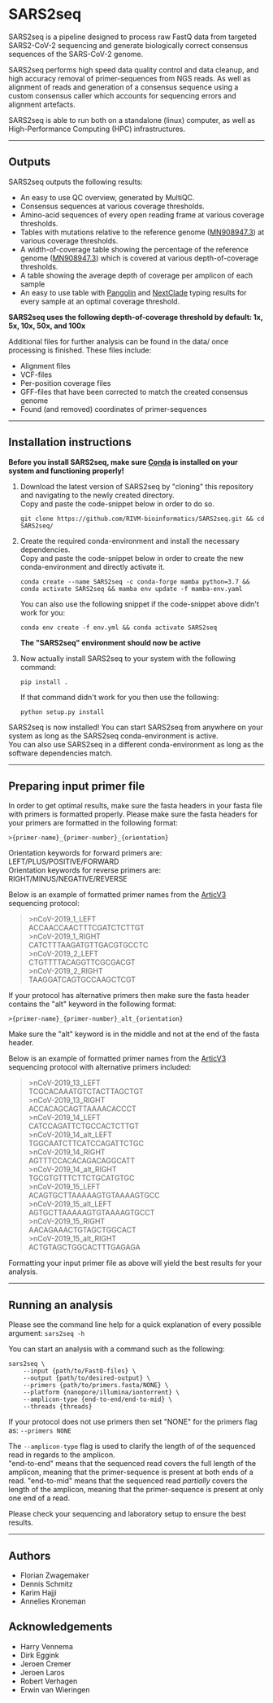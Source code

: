 # SARS2seq

SARS2seq is a pipeline designed to process raw FastQ data from targeted SARS2-CoV-2 sequencing and generate biologically correct consensus sequences of the SARS-CoV-2 genome.

SARS2seq performs high speed data quality control and data cleanup, and high accuracy removal of primer-sequences from NGS reads. As well as alignment of reads and generation of a consensus sequence using a custom consensus caller which accounts for sequencing errors and alignment artefacts.


SARS2seq is able to run both on a standalone (linux) computer, as well as High-Performance Computing (HPC) infrastructures.

---
## Outputs

SARS2seq outputs the following results:
* An easy to use QC overview, generated by MultiQC.
* Consensus sequences at various coverage thresholds.
* Amino-acid sequences of every open reading frame at various coverage thresholds.
* Tables with mutations relative to the reference genome ([MN908947.3](https://www.ncbi.nlm.nih.gov/nuccore/MN908947)) at various coverage thresholds.
* A width-of-coverage table showing the percentage of the reference genome ([MN908947.3](https://www.ncbi.nlm.nih.gov/nuccore/MN908947)) which is covered at various depth-of-coverage thresholds.
* A table showing the average depth of coverage per amplicon of each sample
* An easy to use table with [Pangolin](https://github.com/cov-lineages/pangolin) and [NextClade](https://github.com/nextstrain/nextclade) typing results for every sample at an optimal coverage threshold.

**SARS2seq uses the following depth-of-coverage threshold by default: 1x, 5x, 10x, 50x, and 100x**

Additional files for further analysis can be found in the data/ once processing is finished. These files include:
* Alignment files
* VCF-files
* Per-position coverage files
* GFF-files that have been corrected to match the created consensus genome
* Found (and removed) coordinates of primer-sequences

---
## Installation instructions

**Before you install SARS2seq, make sure [Conda](https://docs.conda.io/projects/conda/en/latest/index.html) is installed on your system and functioning properly!**

1. Download the latest version of SARS2seq by "cloning" this repository and navigating to the newly created directory.  
Copy and paste the code-snippet below in order to do so.  
    ```
    git clone https://github.com/RIVM-bioinformatics/SARS2seq.git && cd SARS2seq/
    ```
2. Create the required conda-environment and install the necessary dependencies.  
Copy and paste the code-snippet below in order to create the new conda-environment and directly activate it.
    ```
    conda create --name SARS2seq -c conda-forge mamba python=3.7 && conda activate SARS2seq && mamba env update -f mamba-env.yaml
    ```
    You can also use the following snippet if the code-snippet above didn't work for you:
    ```
    conda env create -f env.yml && conda activate SARS2seq
    ```
    **The "SARS2seq" environment should now be active**  

3. Now actually install SARS2seq to your system with the following command:   
    ```
    pip install .
    ```
    If that command didn't work for you then use the following:
    ```
    python setup.py install
    ```

SARS2seq is now installed! You can start SARS2seq from anywhere on your system as long as the SARS2seq conda-environment is active.  
You can also use SARS2seq in a different conda-environment as long as the software dependencies match.


---
## Preparing input primer file

In order to get optimal results, make sure the fasta headers in your fasta file with primers is formatted properly.
Please make sure the fasta headers for your primers are formatted in the following format:

`>{primer-name}_{primer-number}_{orientation}`

Orientation keywords for forward primers are: LEFT/PLUS/POSITIVE/FORWARD  
Orientation keywords for reverse primers are: RIGHT/MINUS/NEGATIVE/REVERSE  

Below is an example of formatted primer names from the [ArticV3](https://github.com/artic-network/artic-ncov2019/tree/master/primer_schemes/nCoV-2019/V3) sequencing protocol:

>\>nCoV-2019_1_LEFT  
>ACCAACCAACTTTCGATCTCTTGT  
>\>nCoV-2019_1_RIGHT  
>CATCTTTAAGATGTTGACGTGCCTC  
>\>nCoV-2019_2_LEFT  
>CTGTTTTACAGGTTCGCGACGT  
>\>nCoV-2019_2_RIGHT  
>TAAGGATCAGTGCCAAGCTCGT  


If your protocol has alternative primers then make sure the fasta header contains the "alt" keyword in the following format:

`>{primer-name}_{primer-number}_alt_{orientation}`  

Make sure the "alt" keyword is in the middle and not at the end of the fasta header.

Below is an example of formatted primer names from the [ArticV3](https://github.com/artic-network/artic-ncov2019/tree/master/primer_schemes/nCoV-2019/V3) sequencing protocol with alternative primers included:

>\>nCoV-2019_13_LEFT  
>TCGCACAAATGTCTACTTAGCTGT  
>\>nCoV-2019_13_RIGHT  
>ACCACAGCAGTTAAAACACCCT  
>\>nCoV-2019_14_LEFT  
>CATCCAGATTCTGCCACTCTTGT  
>\>nCoV-2019_14_alt_LEFT  
>TGGCAATCTTCATCCAGATTCTGC  
>\>nCoV-2019_14_RIGHT  
>AGTTTCCACACAGACAGGCATT  
>\>nCoV-2019_14_alt_RIGHT  
>TGCGTGTTTCTTCTGCATGTGC  
>\>nCoV-2019_15_LEFT  
>ACAGTGCTTAAAAAGTGTAAAAGTGCC  
>\>nCoV-2019_15_alt_LEFT  
>AGTGCTTAAAAAGTGTAAAAGTGCCT  
>\>nCoV-2019_15_RIGHT  
>AACAGAAACTGTAGCTGGCACT  
>\>nCoV-2019_15_alt_RIGHT  
>ACTGTAGCTGGCACTTTGAGAGA  

Formatting your input primer file as above will yield the best results for your analysis.

---
## Running an analysis

Please see the command line help for a quick explanation of every possible argument: `sars2seq -h`

You can start an analysis with a command such as the following:
```
sars2seq \
    --input {path/to/FastQ-files} \
    --output {path/to/desired-output} \
    --primers {path/to/primers.fasta/NONE} \
    --platform {nanopore/illumina/iontorrent} \
    --amplicon-type {end-to-end/end-to-mid} \
    --threads {threads}
``` 
If your protocol does not use primers then set "NONE" for the primers flag as: `--primers NONE`

The `--amplicon-type` flag is used to clarify the length of of the sequenced read in regards to the amplicon.  
"end-to-end" means that the sequenced read covers the full length of the amplicon, meaning that the primer-sequence is present at both ends of a read.
"end-to-mid" means that the sequenced read *partially* covers the length of the amplicon, meaning that the primer-sequence is present at only one end of a read.

Please check your sequencing and laboratory setup to ensure the best results.

---
## Authors

* Florian Zwagemaker
* Dennis Schmitz
* Karim Hajji
* Annelies Kroneman

## Acknowledgements

* Harry Vennema
* Dirk Eggink
* Jeroen Cremer
* Jeroen Laros 
* Robert Verhagen
* Erwin van Wieringen